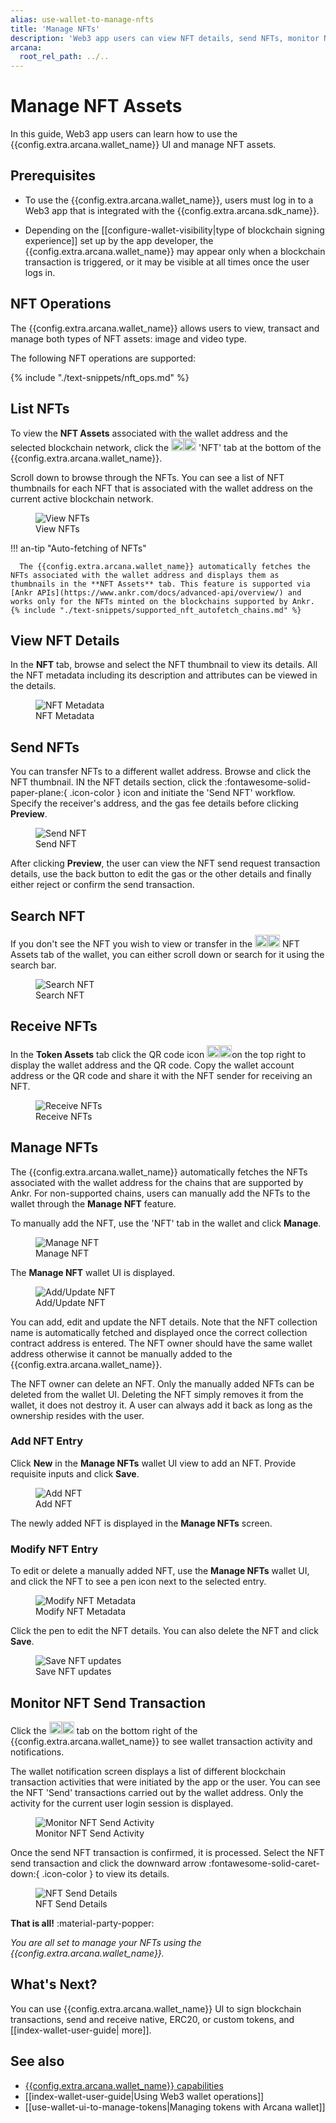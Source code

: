 ```yaml
---
alias: use-wallet-to-manage-nfts
title: 'Manage NFTs'
description: 'Web3 app users can view NFT details, send NFTs, monitor NFT transaction activity done via the Arcana wallet and manually add NFTs for chains that are not supported via Ankr.'
arcana:
  root_rel_path: ../..
---
```


# Manage NFT Assets

In this guide, Web3 app users can learn how to use the {{config.extra.arcana.wallet_name}} UI and manage NFT assets.

## Prerequisites

* To use the {{config.extra.arcana.wallet_name}}, users must log in to a Web3 app that is integrated with the {{config.extra.arcana.sdk_name}}. 

* Depending on the [[configure-wallet-visibility|type of blockchain signing experience]] set up by the app developer, the {{config.extra.arcana.wallet_name}} may appear only when a blockchain transaction is triggered, or it may be visible at all times once the user logs in.

## NFT Operations

The {{config.extra.arcana.wallet_name}} allows users to view, transact and manage both types of NFT assets: image and video type.

The following NFT operations are supported:

{% include "./text-snippets/nft_ops.md" %}

## List NFTs

To view the **NFT Assets** associated with the wallet address and the selected blockchain network, click the <img src="{{config.extra.arcana.img_dir}}/icons/an_wallet_nft_icon_light.{{config.extra.arcana.img_png}}#only-light" width="20"/><img src="{{config.extra.arcana.img_dir}}/icons/an_wallet_nft_icon_dark.{{config.extra.arcana.img_png}}#only-dark" width="20"/> 'NFT' tab at the bottom of the {{config.extra.arcana.wallet_name}}.

Scroll down to browse through the NFTs. You can see a list of NFT thumbnails for each NFT that is associated with the wallet address on the current active blockchain network.
      
<figure markdown="span">
  <img class="an-screenshots-noeffects width_35pc" src="{{config.extra.arcana.img_dir}}/an_wallet_nft_asset_thumbnail.gif" alt="View NFTs"/>
  <figcaption>View NFTs</figcaption>
</figure>

!!! an-tip "Auto-fetching of NFTs"

      The {{config.extra.arcana.wallet_name}} automatically fetches the NFTs associated with the wallet address and displays them as thumbnails in the **NFT Assets** tab. This feature is supported via [Ankr APIs](https://www.ankr.com/docs/advanced-api/overview/) and works only for the NFTs minted on the blockchains supported by Ankr. {% include "./text-snippets/supported_nft_autofetch_chains.md" %}

## View NFT Details

In the **NFT** tab, browse and select the NFT thumbnail to view its details. All the NFT metadata including its description and attributes can be viewed in the details.

<figure markdown="span">
  <img class="an-screenshots-noeffects width_35pc" src="{{config.extra.arcana.img_dir}}/an_wallet_nft_details.gif" alt="NFT Metadata"/>
  <figcaption>NFT Metadata</figcaption>
</figure>

## Send NFTs

You can transfer NFTs to a different wallet address. Browse and click the NFT thumbnail. IN the NFT details section, click the :fontawesome-solid-paper-plane:{ .icon-color } icon and initiate the 'Send NFT' workflow. Specify the receiver's address, and the gas fee details before clicking **Preview**.

<figure markdown="span">
  <img class="an-screenshots-noeffects width_35pc" src="{{config.extra.arcana.img_dir}}/an_wallet_nft_send.gif" alt="Send NFT"/>
  <figcaption>Send NFT</figcaption>
</figure>

After clicking **Preview**, the user can view the NFT send request transaction details, use the back button to edit the gas or the other details and finally either reject or confirm the send transaction.

## Search NFT

If you don't see the NFT you wish to view or transfer in the <img src="{{config.extra.arcana.img_dir}}/icons/an_wallet_nft_icon_light.{{config.extra.arcana.img_png}}#only-light" width="20"/><img src="{{config.extra.arcana.img_dir}}/icons/an_wallet_nft_icon_dark.{{config.extra.arcana.img_png}}#only-dark" width="20"/> NFT Assets tab of the wallet, you can either scroll down or search for it using the search bar.

<figure markdown="span">
  <img class="an-screenshots-noeffects width_35pc" src="{{config.extra.arcana.img_dir}}/an_wallet_nft_search.{{config.extra.arcana.img_png}}" alt="Search NFT"/>
  <figcaption>Search NFT</figcaption>
</figure>

## Receive NFTs

In the **Token Assets** tab click the QR code icon <img src="{{config.extra.arcana.img_dir}}/icons/an_wallet_qr_light.{{config.extra.arcana.img_png}}#only-light" width="20"/><img src="{{config.extra.arcana.img_dir}}/icons/an_wallet_qr_dark.{{config.extra.arcana.img_png}}#only-dark" width="20"/>on the top right to display the wallet address and the QR code. Copy the wallet account address or the QR code and share it with the NFT sender for receiving an NFT.

<figure markdown="span">
  <img class="an-screenshots-noeffects width_35pc" src="{{config.extra.arcana.img_dir}}/an_wallet_receive.gif" alt="Receive NFTs"/>
  <figcaption>Receive NFTs</figcaption>
</figure>

## Manage NFTs

The {{config.extra.arcana.wallet_name}} automatically fetches the NFTs associated with the wallet address for the chains that are supported by Ankr.  For non-supported chains, users can manually add the NFTs to the wallet through the **Manage NFT** feature.

To manually add the NFT, use the 'NFT' tab in the wallet and click **Manage**.

<figure markdown="span">
  <img class="an-screenshots-noeffects width_35pc" src="{{config.extra.arcana.img_dir}}/an_wallet_nft_manage_nav.gif" alt="Manage NFT"/>
  <figcaption>Manage NFT</figcaption>
</figure>

The **Manage NFT** wallet UI is displayed.

<figure markdown="span">
  <img class="an-screenshots-noeffects width_35pc" src="{{config.extra.arcana.img_dir}}/an_wallet_nft_manage.{{config.extra.arcana.img_png}}" alt="Add/Update NFT"/>
  <figcaption>Add/Update NFT</figcaption>
</figure>

You can add, edit and update the NFT details. Note that the NFT collection name is automatically fetched and displayed once the correct collection contract address is entered. The NFT owner should have the same wallet address otherwise it cannot be manually added to the {{config.extra.arcana.wallet_name}}.

The NFT owner can delete an NFT. Only the manually added NFTs can be deleted from the wallet UI. Deleting the NFT simply removes it from the wallet, it does not destroy it. A user can always add it back as long as the ownership resides with the user.

### Add NFT Entry

Click **New** in the **Manage NFTs** wallet UI view to add an NFT. Provide requisite inputs and click **Save**.

<figure markdown="span">
  <img class="an-screenshots-noeffects width_35pc" src="{{config.extra.arcana.img_dir}}/an_wallet_nft_add_nft.gif" alt="Add NFT"/>
  <figcaption>Add NFT</figcaption>
</figure>

The newly added NFT is displayed in the **Manage NFTs** screen.

### Modify NFT Entry

To edit or delete a manually added NFT, use the **Manage NFTs** wallet UI, and click the NFT to see a pen icon next to the selected entry.

<figure markdown="span">
  <img class="an-screenshots-noeffects width_35pc" src="{{config.extra.arcana.img_dir}}/an_wallet_nft_entry.{{config.extra.arcana.img_png}}" alt="Modify NFT Metadata"/>
  <figcaption>Modify NFT Metadata</figcaption>
</figure>

Click the pen to edit the NFT details. You can also delete the NFT and click **Save**.

<figure markdown="span">
  <img class="an-screenshots-noeffects width_35pc" src="{{config.extra.arcana.img_dir}}/an_wallet_nft_entry_modify.{{config.extra.arcana.img_png}}" alt="Save NFT updates"/>
  <figcaption>Save NFT updates</figcaption>
</figure>

## Monitor NFT Send Transaction

Click the <img src="{{config.extra.arcana.img_dir}}/icons/an_wallet_notification_icon_light.{{config.extra.arcana.img_png}}#only-light" width="20"/><img src="{{config.extra.arcana.img_dir}}/icons/an_wallet_notification_icon_dark.{{config.extra.arcana.img_png}}#only-dark" width="20"/> tab on the bottom right of the {{config.extra.arcana.wallet_name}} to see wallet transaction activity and notifications.

The wallet notification screen displays a list of different blockchain transaction activities that were initiated by the app or the user. You can see the NFT 'Send' transactions carried out by the wallet address. Only the activity for the current user login session is displayed.

<figure markdown="span">
  <img class="an-screenshots-noeffects width_35pc" src="{{config.extra.arcana.img_dir}}/an_wallet_nft_send_activity.{{config.extra.arcana.img_png}}" alt="Monitor NFT Send Activity"/>
  <figcaption>Monitor NFT Send Activity</figcaption>
</figure>

Once the send NFT transaction is confirmed, it is processed. Select the NFT send transaction and click the downward arrow :fontawesome-solid-caret-down:{ .icon-color } to view its details.

<figure markdown="span">
  <img class="an-screenshots-noeffects width_35pc" src="{{config.extra.arcana.img_dir}}/an_wallet_combined_notification_details_send_nft.{{config.extra.arcana.img_png}}" alt="NFT Send Details"/>
  <figcaption>NFT Send Details</figcaption>
</figure>

**That is all!**  :material-party-popper:

*You are all set to manage your NFTs using the {{config.extra.arcana.wallet_name}}.*

## What's Next?

You can use {{config.extra.arcana.wallet_name}} UI to sign blockchain transactions, send and receive native, ERC20, or custom tokens, and [[index-wallet-user-guide| more]].

## See also

* [{{config.extra.arcana.wallet_name}} capabilities]({{page.meta.arcana.root_rel_path}}/concepts/anwallet/index.md)
* [[index-wallet-user-guide|Using Web3 wallet operations]]
* [[use-wallet-ui-to-manage-tokens|Managing tokens with Arcana wallet]]
